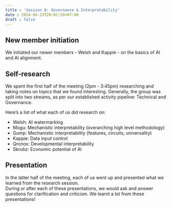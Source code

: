 ```yaml
---
title : 'Session 8: Governance & Interpretability'
date : 2024-04-23T20:02:59+07:00
draft : false 
---
```


## New member initiation

We initiated our newer members - Welsh and Kappie - on the basics of AI and AI alignment.

## Self-research

We spent the first half of the meeting (2pm - 3:45pm) researching and taking notes on topics that we found interesting. Generally, the group was split into two streams, as per our established activity pipeline: Technical and Governance.  

Here’s a list of what each of us did research on:

- Welsh: AI watermarking
- Mogu: Mechanistic interpretability (overarching high level methodology)
- Gump: Mechanistic interpretability (features, circuits, universality)
- Kappie: Data input control
- Qronox: Developmental interpretability
- Skrubz: Economic potential of AI

## Presentation

In the latter half of the meeting, each of us went up and presented what we learned from the research session.  
During or after each of these presentations, we would ask and answer questions for clarification and criticism. We learnt a lot from these presentations!
